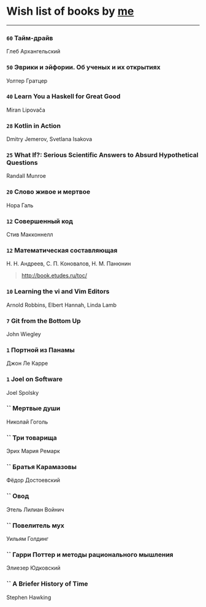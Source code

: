 # Wish list of books by [me](http://www.knigopis.com/#/me/books?u=uJ7AN6q0Bl)
---

### `60` Тайм-драйв
Глеб Архангельский

### `50` Эврики и эйфории. Об ученых и их открытиях
Уолтер Гратцер

### `40` Learn You a Haskell for Great Good
Miran Lipovača

### `28` Kotlin in Action
Dmitry Jemerov, Svetlana Isakova

### `25` What If?: Serious Scientific Answers to Absurd Hypothetical Questions
Randall Munroe

### `20` Слово живое и мертвое
Нора Галь

### `12` Совершенный код
Стив Макконнелл

### `12` Математическая составляющая
Н. Н. Андреев, С. П. Коновалов, Н. М. Панюнин
> http://book.etudes.ru/toc/

### `10` Learning the vi and Vim Editors
Arnold Robbins, Elbert Hannah, Linda Lamb

### `7` Git from the Bottom Up
John Wiegley

### `1` Портной из Панамы
Джон Ле Карре

### `1` Joel on Software
Joel Spolsky

### `` Мертвые души
Николай Гоголь

### `` Три товарища
Эрих Мария Ремарк

### `` Братья Карамазовы
Фёдор Достоевский

### `` Овод
Этель Лилиан Войнич

### `` Повелитель мух
Уильям Голдинг

### `` Гарри Поттер и методы рационального мышления
Элиезер Юдковский

### `` A Briefer History of Time
Stephen Hawking

